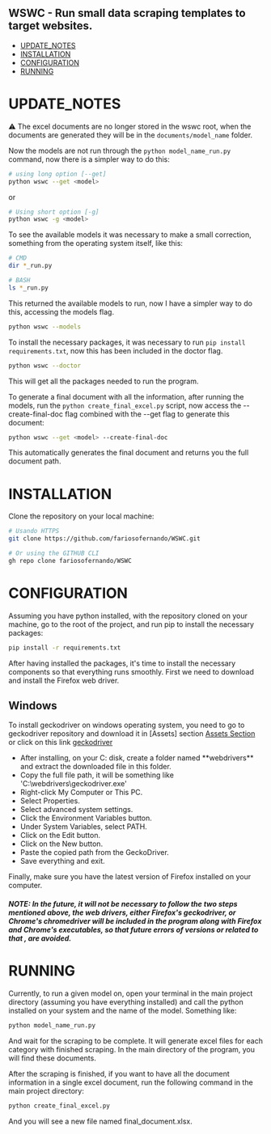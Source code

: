 ## WSWC - Run small data scraping templates to target websites.

- [UPDATE_NOTES](#update_notes)
- [INSTALLATION](#installation)
- [CONFIGURATION](#configuration)
- [RUNNING](#running)

# UPDATE_NOTES
⚠ The excel documents are no longer stored in the wswc root, when the documents are generated they will be in the `documents/model_name` folder.

Now the models are not run through the `python model_name_run.py` command, now there is a simpler way to do this:

~~~bash
# using long option [--get]
python wswc --get <model>
~~~

or

~~~bash
# Using short option [-g]
python wswc -g <model>
~~~

To see the available models it was necessary to make a small correction, something from the operating system itself, like this:

~~~bash
# CMD
dir *_run.py
~~~

~~~bash
# BASH
ls *_run.py
~~~

This returned the available models to run, now I have a simpler way to do this, accessing the models flag.

~~~bash
python wswc --models
~~~

To install the necessary packages, it was necessary to run `pip install requirements.txt`, now this has been included in the doctor flag.

~~~bash
python wswc --doctor
~~~

This will get all the packages needed to run the program.

To generate a final document with all the information, after running the models, run the `python create_final_excel.py` script, now access the --create-final-doc flag combined with the --get flag to generate this document:

~~~bash
python wswc --get <model> --create-final-doc
~~~

This automatically generates the final document and returns you the full document path.

# INSTALLATION
Clone the repository on your local machine:

~~~bash
# Usando HTTPS
git clone https://github.com/fariosofernando/WSWC.git
~~~

~~~bash
# Or using the GITHUB CLI
gh repo clone fariosofernando/WSWC
~~~


# CONFIGURATION
Assuming you have python installed, with the repository cloned on your machine, go to the root of the project, and run pip to install the necessary packages:

~~~bash
pip install -r requirements.txt
~~~

After having installed the packages, it's time to install the necessary components so that everything runs smoothly.
First we need to download and install the Firefox web driver.


## Windows
To install geckodriver on windows operating system, you need to go to geckodriver repository and download it in [Assets] section <a href="https://github.com/mozilla/geckodriver/releases">Assets Section</a> or click on this link <a href="https://github.com/mozilla/geckodriver/releases/download/v0.32.0/geckodriver-v0.32.0-win32.zip">geckodriver</a>

<ul>
  <li>After installing, on your C: disk, create a folder named **webdrivers** and extract the downloaded file in this folder.</li>
  <li>Copy the full file path, it will be something like 'C:\webdrivers\geckodriver.exe'</li>
  <li>Right-click My Computer or This PC.</li>
  <li>Select Properties.</li>
  <li>Select advanced system settings.</li>
  <li>Click the Environment Variables button.</li>
  <li>Under System Variables, select PATH.</li>
  <li>Click on the Edit button.</li>
  <li>Click on the New button.</li>
  <li>Paste the copied path from the GeckoDriver.</li>
  <li>Save everything and exit.</li>
</ul>

Finally, make sure you have the latest version of Firefox installed on your computer.


##### NOTE: In the future, it will not be necessary to follow the two steps mentioned above, the web drivers, either Firefox's geckodriver, or Chrome's chromedriver will be included in the program along with Firefox and Chrome's executables, so that future errors of versions or related to that , are avoided.


# RUNNING
Currently, to run a given model on, open your terminal in the main project directory (assuming you have everything installed) and call the python installed on your system and the name of the model.
Something like:

~~~bash
python model_name_run.py
~~~

And wait for the scraping to be complete.
It will generate excel files for each category with finished scraping. In the main directory of the program, you will find these documents.

After the scraping is finished, if you want to have all the document information in a single excel document, run the following command in the main project directory:

~~~bash
python create_final_excel.py
~~~

And you will see a new file named final_document.xlsx.
